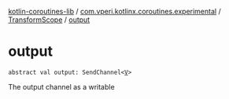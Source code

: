 [kotlin-coroutines-lib](../../index.md) / [com.vperi.kotlinx.coroutines.experimental](../index.md) / [TransformScope](index.md) / [output](./output.md)

# output

`abstract val output: SendChannel<`[`V`](index.md#V)`>`

The output channel as a writable

